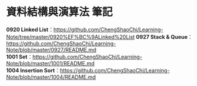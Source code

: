 # 資料結構與演算法 筆記

**0920 Linked List**：https://github.com/ChengShaoChi/Learning-Note/tree/master/0920%EF%BC%9ALinked%20List
**0927 Stack & Queue**：https://github.com/ChengShaoChi/Learning-Note/blob/master/0927/README.md  
**1001 Set**：https://github.com/ChengShaoChi/Learning-Note/blob/master/1001/README.md  
**1004 Insertion Sort**：https://github.com/ChengShaoChi/Learning-Note/blob/master/1004/README.md
